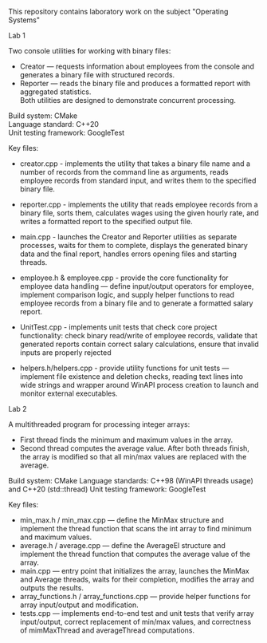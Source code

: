 This repository contains laboratory work on the subject "Operating Systems"

Lab 1

Two console utilities for working with binary files:
- Creator — requests information about employees from the console and generates a binary file with structured records.
- Reporter — reads the binary file and produces a formatted report with aggregated statistics.  
Both utilities are designed to demonstrate concurrent processing.


Build system: CMake  
Language standard: C++20  
Unit testing framework: GoogleTest


Key files:

- creator.cpp - implements the utility that takes a binary file name and a number of records from the command line as arguments, reads employee records from standard input, and writes them to the specified binary file.

- reporter.cpp - implements the utility that reads employee records from a binary file, sorts them, calculates wages using the given hourly rate, and writes a formatted report to the specified output file.

- main.cpp - launches the Creator and Reporter utilities as separate processes, waits for them to complete, displays the generated binary data and the final report, handles errors opening files and starting threads.

- employee.h & employee.cpp - provide the core functionality for employee data handling — define input/output operators for employee, implement comparison logic, and supply helper functions to read employee records
from a binary file and to generate a formatted salary report.

- UnitTest.cpp - implements unit tests that check core project functionality: check binary read/write of employee records, validate that generated reports contain correct salary calculations, ensure that invalid inputs are properly rejected

- helpers.h/helpers.cpp - provide utility functions for unit tests —  implement file existence and deletion checks, reading text lines into wide strings and wrapper around WinAPI process creation to launch and monitor external executables.



Lab 2

A multithreaded program for processing integer arrays:
- First thread finds the minimum and maximum values in the array.
- Second thread computes the average value.
After both threads finish, the array is modified so that all min/max values are replaced with the average.


Build system: CMake 
Language standards: C++98 (WinAPI threads usage) and C++20 (std::thread) 
Unit testing framework: GoogleTest


Key files:

- min_max.h / min_max.cpp — define the MinMax structure and implement the thread function that scans the int array to find minimum and maximum values.
- average.h / average.cpp — define the AverageEl structure and implement the thread function that computes the average value of the array.
- main.cpp — entry point that initializes the array, launches the MinMax and Average threads, waits for their completion, modifies the array and outputs the results.
- array_functions.h / array_functions.cpp — provide helper functions for array input/output and modification.
- tests.cpp — implements end-to-end test and unit tests that verify array input/output, correct replacement of min/max values, and correctness of mimMaxThread and averageThread computations.
